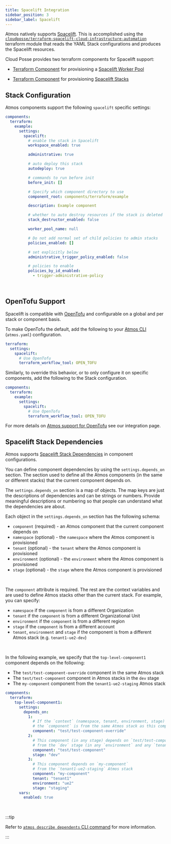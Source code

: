 ```yaml
---
title: Spacelift Integration
sidebar_position: 3
sidebar_label: Spacelift
---
```


Atmos natively supports [Spacelift](https://spacelift.io). This is accomplished using
the [`cloudposse/terraform-spacelift-cloud-infrastructure-automation`](https://github.com/cloudposse/terraform-spacelift-cloud-infrastructure-automation)
terraform module that reads the YAML Stack configurations and produces the Spacelift resources.

Cloud Posse provides two terraform components for Spacelift support:

- [Terraform Component](/core-concepts/components/) for provisioning a
  [Spacelift Worker Pool](https://github.com/cloudposse/terraform-aws-components/tree/main/modules/spacelift/worker-pool)

- [Terraform Component](/core-concepts/components/) for
  provisioning [Spacelift Stacks](https://github.com/cloudposse/terraform-aws-components/tree/main/modules/spacelift/admin-stack)

## Stack Configuration

Atmos components support the following `spacelift` specific settings:

```yaml
components:
  terraform:
    example:
      settings:
        spacelift:
          # enable the stack in Spacelift
          workspace_enabled: true

          administrative: true

          # auto deploy this stack
          autodeploy: true

          # commands to run before init
          before_init: []

          # Specify which component directory to use
          component_root: components/terraform/example

          description: Example component

          # whether to auto destroy resources if the stack is deleted
          stack_destructor_enabled: false

          worker_pool_name: null

          # Do not add normal set of child policies to admin stacks
          policies_enabled: []

          # set explicitly below
          administrative_trigger_policy_enabled: false

          # policies to enable
          policies_by_id_enabled:
            - trigger-administrative-policy
```

<br/>

## OpenTofu Support

Spacelift is compatible with [OpenTofu](https://opentofu.org) and configurable on a global and per stack or component basis.

To make OpenTofu the default, add the following to your [Atmos CLI](/cli/configuration) (`atmos.yaml`) configuration.

```yaml
terraform:
  settings:
    spacelift:
      # Use OpenTofu    
      terraform_workflow_tool: OPEN_TOFU
```

Similarly, to override this behavior, or to only configure it on specific components, add the following to the Stack configuration.

```yaml
components:
  terraform:
    example:
      settings:
        spacelift:
          # Use OpenTofu
          terraform_workflow_tool: OPEN_TOFU
```

For more details on [Atmos support for OpenTofu](/integrations/opentofu) see our integration page.

## Spacelift Stack Dependencies

Atmos supports [Spacelift Stack Dependencies](https://docs.spacelift.io/concepts/stack/stack-dependencies) in component configurations.

You can define component dependencies by using the `settings.depends_on` section. The section used to define all the Atmos components (in
the same or different stacks) that the current component depends on.

The `settings.depends_on` section is a map of objects. The map keys are just the descriptions of dependencies and can be strings or numbers.
Provide meaningful descriptions or numbering so that people can understand what the dependencies are about.

Each object in the `settings.depends_on` section has the following schema:

- `component` (required) - an Atmos component that the current component depends on
- `namespace` (optional) - the `namespace` where the Atmos component is provisioned
- `tenant` (optional) - the `tenant` where the Atmos component is provisioned
- `environment` (optional) - the `environment` where the Atmos component is provisioned
- `stage` (optional) - the `stage` where the Atmos component is provisioned

<br/>

The `component` attribute is required. The rest are the context variables and are used to define Atmos stacks other than the current stack.
For example, you can specify:

- `namespace` if the `component` is from a different Organization
- `tenant` if the `component` is from a different Organizational Unit
- `environment` if the `component` is from a different region
- `stage` if the `component` is from a different account
- `tenant`, `environment` and `stage` if the component is from a different Atmos stack (e.g. `tenant1-ue2-dev`)

<br/>

In the following example, we specify that the `top-level-component1` component depends on the following:

- The `test/test-component-override` component in the same Atmos stack
- The `test/test-component` component in Atmos stacks in the `dev` stage
- The `my-component` component from the `tenant1-ue2-staging` Atmos stack

```yaml
components:
  terraform:
    top-level-component1:
      settings:
        depends_on:
          1:
            # If the `context` (namespace, tenant, environment, stage) is not provided,
            # the `component` is from the same Atmos stack as this component
            component: "test/test-component-override"
          2:
            # This component (in any stage) depends on `test/test-component`
            # from the `dev` stage (in any `environment` and any `tenant`)
            component: "test/test-component"
            stage: "dev"
          3:
            # This component depends on `my-component`
            # from the `tenant1-ue2-staging` Atmos stack
            component: "my-component"
            tenant: "tenant1"
            environment: "ue2"
            stage: "staging"
      vars:
        enabled: true
```

<br/>

:::tip

Refer to [`atmos describe dependents` CLI command](/cli/commands/describe/dependents) for more information.

:::
